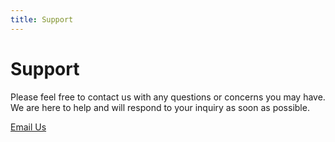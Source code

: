 ```yaml
---
title: Support
---
```


# Support

Please feel free to contact us with any questions or concerns you may have. We are here to help and will respond to your inquiry as soon as possible.

[Email Us](mailto:support@boardflare.com)